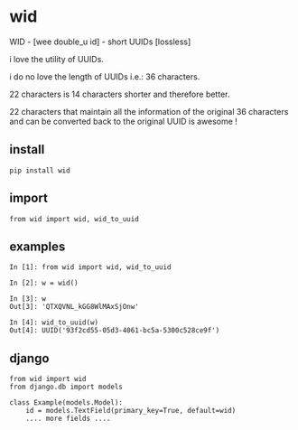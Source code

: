 # wid

WID - [wee double_u id] - short UUIDs [lossless]

i love the utility of UUIDs.

i do no love the length of UUIDs i.e.: 36 characters.

22 characters is 14 characters shorter and therefore better.

22 characters that maintain all the information of the original 36 characters and can be converted back to the original UUID is awesome !

## install

```
pip install wid
```


## import

```
from wid import wid, wid_to_uuid
```

## examples

```
In [1]: from wid import wid, wid_to_uuid

In [2]: w = wid()

In [3]: w
Out[3]: 'QTXQVNL_kGG8WlMAxSjOnw'

In [4]: wid_to_uuid(w)
Out[4]: UUID('93f2cd55-05d3-4061-bc5a-5300c528ce9f')
```

## django

```
from wid import wid
from django.db import models

class Example(models.Model):
    id = models.TextField(primary_key=True, default=wid)
    .... more fields ....
```
